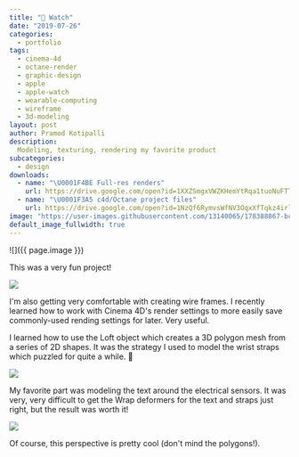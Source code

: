 ```yaml
---
title: " Watch"
date: "2019-07-26"
categories:
  - portfolio
tags:
  - cinema-4d
  - octane-render
  - graphic-design
  - apple
  - apple-watch
  - wearable-computing
  - wireframe
  - 3d-modeling
layout: post
author: Pramod Kotipalli
description:
  Modeling, texturing, rendering my favorite product
subcategories:
  - design
downloads:
  - name: "\U0001F4BE Full-res renders"
    url: https://drive.google.com/open?id=1XXZSmgxVWZKHemYtRqa1tuoNuFTTQryj
  - name: "\U0001F3A5 c4d/Octane project files"
    url: https://drive.google.com/open?id=1NzQf6RymvsWfNV3OqxXfTqkz4irlqpVg
image: "https://user-images.githubusercontent.com/13140065/178388867-bc635ef3-542e-4c34-92d1-37889a75f902.png"
default_image_fullwidth: true
---
```


![]({{ page.image }})

This was a very fun project!

![](https://user-images.githubusercontent.com/13140065/178388856-98ef2da1-1c35-47ee-9deb-82edc03c5da5.png)

I'm also getting very comfortable with creating wire frames.
I recently learned how to work with Cinema 4D's render
settings to more easily save commonly-used rending settings
for later. Very useful.

I learned how to use the Loft object which creates a 3D
polygon mesh from a series of 2D shapes. It was the strategy
I used to model the wrist straps which puzzled for quite a
while. 🤔

![](https://user-images.githubusercontent.com/13140065/178388863-b3d4af5d-b837-4153-a2d5-4a8032b02aae.png)

My favorite part was modeling the text around the electrical
sensors. It was very, very difficult to get the Wrap
deformers for the text and straps just right, but the result
was worth it!

![](https://user-images.githubusercontent.com/13140065/178388860-72309811-29ca-4078-ae5a-1c8dae330036.png)

Of course, this perspective is pretty cool (don't mind the
polygons!).
